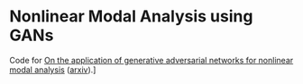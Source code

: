 # Nonlinear Modal Analysis using GANs

Code for [On the application of generative adversarial networks for nonlinear modal analysis](https://www.sciencedirect.com/science/article/pii/S0888327021008189) ([arxiv](https://arxiv.org/abs/2203.01229)).]
